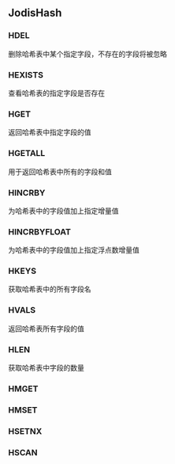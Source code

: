 ## JodisHash

### HDEL
删除哈希表中某个指定字段，不存在的字段将被忽略

### HEXISTS
查看哈希表的指定字段是否存在

### HGET
返回哈希表中指定字段的值

### HGETALL
用于返回哈希表中所有的字段和值

### HINCRBY
为哈希表中的字段值加上指定增量值

### HINCRBYFLOAT
为哈希表中的字段值加上指定浮点数增量值

### HKEYS
获取哈希表中的所有字段名

### HVALS
返回哈希表所有字段的值

### HLEN
获取哈希表中字段的数量

### HMGET

### HMSET

### HSETNX

### HSCAN